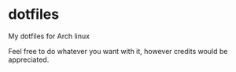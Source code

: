 # dotfiles
My dotfiles for Arch linux

Feel free to do whatever you want with it, however credits would be appreciated.
